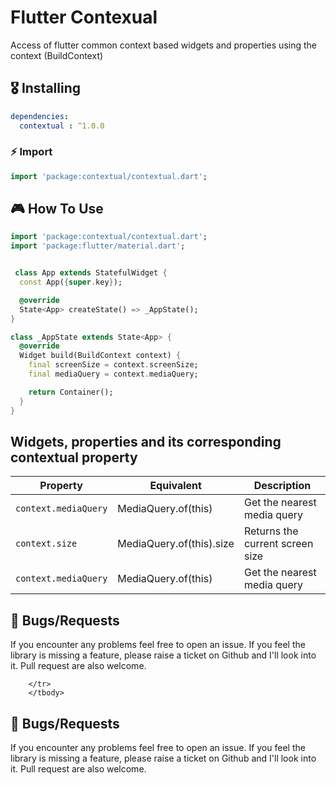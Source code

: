 # Flutter Contexual

Access of flutter common context based widgets and properties using the context (BuildContext)

## 🎖 Installing

```yaml
dependencies:
  contextual : ^1.0.0
```

### ⚡️ Import
```dart
import 'package:contextual/contextual.dart';
```


## 🎮 How To Use

```dart
import 'package:contextual/contextual.dart';
import 'package:flutter/material.dart';


 class App extends StatefulWidget {
  const App({super.key});

  @override
  State<App> createState() => _AppState();
}

class _AppState extends State<App> {
  @override
  Widget build(BuildContext context) {
    final screenSize = context.screenSize;
    final mediaQuery = context.mediaQuery;

    return Container();
  }
}

```

## Widgets, properties and its corresponding contextual property

 <table>
    <thead>
      <tr>
        <th>Property</th>
        <th>Equivalent</th>
        <th>Description</th>
      </tr>
    </thead>
    <tbody>
        <tr>
            <td><code>context.mediaQuery</code></td>
            <td>MediaQuery.of(this)</td>
            <td>Get the nearest media query</td>
        </tr>
          <tr>
            <td><code>context.size</code></td>
            <td>MediaQuery.of(this).size</td>
            <td>Returns the current screen size</td>
        </tr>
         <tr>
            <td><code>context.mediaQuery</code></td>
            <td>MediaQuery.of(this)</td>
            <td>Get the nearest media query</td>
        </tr>
        </tbody>
  </table>


## 🐛 Bugs/Requests

If you encounter any problems feel free to open an issue. If you feel the library is
missing a feature, please raise a ticket on Github and I'll look into it.
Pull request are also welcome.

        </tr>
        </tbody>
  </table>


## 🐛 Bugs/Requests

If you encounter any problems feel free to open an issue. If you feel the library is
missing a feature, please raise a ticket on Github and I'll look into it.
Pull request are also welcome.
